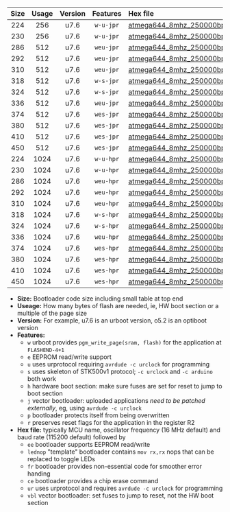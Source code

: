 |Size|Usage|Version|Features|Hex file|
|:-:|:-:|:-:|:-:|:--|
|224|256|u7.6|`w-u-jpr`|[atmega644_8mhz_250000bps_ur_vbl.hex](https://raw.githubusercontent.com/stefanrueger/urboot/main//atmega644_8mhz_250000bps_ur_vbl.hex)|
|230|256|u7.6|`w-u-jpr`|[atmega644_8mhz_250000bps_lednop_ur_vbl.hex](https://raw.githubusercontent.com/stefanrueger/urboot/main//atmega644_8mhz_250000bps_lednop_ur_vbl.hex)|
|286|512|u7.6|`weu-jpr`|[atmega644_8mhz_250000bps_ee_ur_vbl.hex](https://raw.githubusercontent.com/stefanrueger/urboot/main//atmega644_8mhz_250000bps_ee_ur_vbl.hex)|
|292|512|u7.6|`weu-jpr`|[atmega644_8mhz_250000bps_ee_lednop_ur_vbl.hex](https://raw.githubusercontent.com/stefanrueger/urboot/main//atmega644_8mhz_250000bps_ee_lednop_ur_vbl.hex)|
|310|512|u7.6|`weu-jpr`|[atmega644_8mhz_250000bps_ee_lednop_fr_ur_vbl.hex](https://raw.githubusercontent.com/stefanrueger/urboot/main//atmega644_8mhz_250000bps_ee_lednop_fr_ur_vbl.hex)|
|318|512|u7.6|`w-s-jpr`|[atmega644_8mhz_250000bps_vbl.hex](https://raw.githubusercontent.com/stefanrueger/urboot/main//atmega644_8mhz_250000bps_vbl.hex)|
|324|512|u7.6|`w-s-jpr`|[atmega644_8mhz_250000bps_lednop_vbl.hex](https://raw.githubusercontent.com/stefanrueger/urboot/main//atmega644_8mhz_250000bps_lednop_vbl.hex)|
|336|512|u7.6|`weu-jpr`|[atmega644_8mhz_250000bps_ee_lednop_fr_ce_ur_vbl.hex](https://raw.githubusercontent.com/stefanrueger/urboot/main//atmega644_8mhz_250000bps_ee_lednop_fr_ce_ur_vbl.hex)|
|374|512|u7.6|`wes-jpr`|[atmega644_8mhz_250000bps_ee_vbl.hex](https://raw.githubusercontent.com/stefanrueger/urboot/main//atmega644_8mhz_250000bps_ee_vbl.hex)|
|380|512|u7.6|`wes-jpr`|[atmega644_8mhz_250000bps_ee_lednop_vbl.hex](https://raw.githubusercontent.com/stefanrueger/urboot/main//atmega644_8mhz_250000bps_ee_lednop_vbl.hex)|
|410|512|u7.6|`wes-jpr`|[atmega644_8mhz_250000bps_ee_lednop_fr_vbl.hex](https://raw.githubusercontent.com/stefanrueger/urboot/main//atmega644_8mhz_250000bps_ee_lednop_fr_vbl.hex)|
|450|512|u7.6|`wes-jpr`|[atmega644_8mhz_250000bps_ee_lednop_fr_ce_vbl.hex](https://raw.githubusercontent.com/stefanrueger/urboot/main//atmega644_8mhz_250000bps_ee_lednop_fr_ce_vbl.hex)|
|224|1024|u7.6|`w-u-hpr`|[atmega644_8mhz_250000bps_ur.hex](https://raw.githubusercontent.com/stefanrueger/urboot/main//atmega644_8mhz_250000bps_ur.hex)|
|230|1024|u7.6|`w-u-hpr`|[atmega644_8mhz_250000bps_lednop_ur.hex](https://raw.githubusercontent.com/stefanrueger/urboot/main//atmega644_8mhz_250000bps_lednop_ur.hex)|
|286|1024|u7.6|`weu-hpr`|[atmega644_8mhz_250000bps_ee_ur.hex](https://raw.githubusercontent.com/stefanrueger/urboot/main//atmega644_8mhz_250000bps_ee_ur.hex)|
|292|1024|u7.6|`weu-hpr`|[atmega644_8mhz_250000bps_ee_lednop_ur.hex](https://raw.githubusercontent.com/stefanrueger/urboot/main//atmega644_8mhz_250000bps_ee_lednop_ur.hex)|
|310|1024|u7.6|`weu-hpr`|[atmega644_8mhz_250000bps_ee_lednop_fr_ur.hex](https://raw.githubusercontent.com/stefanrueger/urboot/main//atmega644_8mhz_250000bps_ee_lednop_fr_ur.hex)|
|318|1024|u7.6|`w-s-hpr`|[atmega644_8mhz_250000bps.hex](https://raw.githubusercontent.com/stefanrueger/urboot/main//atmega644_8mhz_250000bps.hex)|
|324|1024|u7.6|`w-s-hpr`|[atmega644_8mhz_250000bps_lednop.hex](https://raw.githubusercontent.com/stefanrueger/urboot/main//atmega644_8mhz_250000bps_lednop.hex)|
|336|1024|u7.6|`weu-hpr`|[atmega644_8mhz_250000bps_ee_lednop_fr_ce_ur.hex](https://raw.githubusercontent.com/stefanrueger/urboot/main//atmega644_8mhz_250000bps_ee_lednop_fr_ce_ur.hex)|
|374|1024|u7.6|`wes-hpr`|[atmega644_8mhz_250000bps_ee.hex](https://raw.githubusercontent.com/stefanrueger/urboot/main//atmega644_8mhz_250000bps_ee.hex)|
|380|1024|u7.6|`wes-hpr`|[atmega644_8mhz_250000bps_ee_lednop.hex](https://raw.githubusercontent.com/stefanrueger/urboot/main//atmega644_8mhz_250000bps_ee_lednop.hex)|
|410|1024|u7.6|`wes-hpr`|[atmega644_8mhz_250000bps_ee_lednop_fr.hex](https://raw.githubusercontent.com/stefanrueger/urboot/main//atmega644_8mhz_250000bps_ee_lednop_fr.hex)|
|450|1024|u7.6|`wes-hpr`|[atmega644_8mhz_250000bps_ee_lednop_fr_ce.hex](https://raw.githubusercontent.com/stefanrueger/urboot/main//atmega644_8mhz_250000bps_ee_lednop_fr_ce.hex)|

- **Size:** Bootloader code size including small table at top end
- **Useage:** How many bytes of flash are needed, ie, HW boot section or a multiple of the page size
- **Version:** For example, u7.6 is an urboot version, o5.2 is an optiboot version
- **Features:**
  + `w` urboot provides `pgm_write_page(sram, flash)` for the application at `FLASHEND-4+1`
  + `e` EEPROM read/write support
  + `u` uses urprotocol requiring `avrdude -c urclock` for programming
  + `s` uses skeleton of STK500v1 protocol; `-c urclock` and `-c arduino` both work
  + `h` hardware boot section: make sure fuses are set for reset to jump to boot section
  + `j` vector bootloader: uploaded applications *need to be patched externally*, eg, using `avrdude -c urclock`
  + `p` bootloader protects itself from being overwritten
  + `r` preserves reset flags for the application in the register R2
- **Hex file:** typically MCU name, oscillator frequency (16 MHz default) and baud rate (115200 default) followed by
  + `ee` bootloader supports EEPROM read/write
  + `lednop` "template" bootloader contains `mov rx,rx` nops that can be replaced to toggle LEDs
  + `fr` bootloader provides non-essential code for smoother error handing
  + `ce` bootloader provides a chip erase command
  + `ur` uses urprotocol and requires `avrdude -c urclock` for programming
  + `vbl` vector bootloader: set fuses to jump to reset, not the HW boot section
